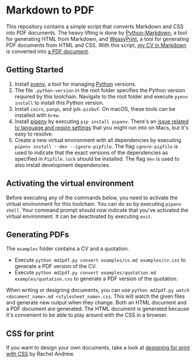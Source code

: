 # Markdown to PDF

This repository contains a simple script that converts Markdown and CSS into PDF documents.
The heavy lifting is done by [Python-Markdown](https://python-markdown.github.io/), a tool for generating HTML from Markdown, and [WeasyPrint](https://weasyprint.org), a tool for generating PDF documents from HTML and CSS.
With this script, [my CV in Markdown](https://github.com/ljpengelen/markdown-to-pdf/blob/master/examples/cv.md) is converted into [a PDF document](https://github.com/ljpengelen/markdown-to-pdf/blob/master/examples/cv.pdf).

## Getting Started

1. Install [pyenv](https://github.com/pyenv/pyenv), a tool for managing [Python](https://www.python.org/) versions.
1. The file `.python-version` in the root folder specifies the Python version required by this toolchain.
  Navigate to the root folder and execute `pyenv install` to install this Python version.
1. Install `cairo`, `pango`, and `gdk-pixbuf`.
  On macOS, these tools can be installed with `brew`.
1. Install [pipenv](https://pypi.python.org/pypi/pipenv) by executing `pip install pipenv`.
  There's an [issue related to language and region settings](https://github.com/kennethreitz/pipenv/issues/538) that you might run into on Macs, but it's easy to resolve.
1. Create a new virtual environment with all dependencies by executing `pipenv install --dev --ignore-pipfile`.
  The flag `ignore-pipfile` is used to indicate that the exact versions of the dependencies as specified in `Pipfile.lock` should be installed.
  The flag `dev` is used to also install development dependencies.

## Activating the virtual environment

Before executing any of the commands below, you need to activate the virtual environment for this toolchain.
You can do so by executing `pipenv shell`.
Your command prompt should now indicate that you've activated the virtual environment.
It can be deactivated by executing `exit`.

## Generating PDFs

The `examples` folder contains a CV and a quotation.

* Execute `python md2pdf.py convert examples/cv.md examples/cv.css` to generate a PDF version of the CV.
* Execute `python md2pdf.py convert examples/quotation.md examples/quotation.css` to generate a PDF version of the quotation.

When writing or designing documents, you can use `python md2pdf.py watch <document_name>.md <stylesheet_name>.css`.
This will watch the given files and generate new output when they change.
Both an HTML document and a PDF document are generated.
The HTML document is generated because it's convenient to be able to play around with the CSS in a browser.

## CSS for print

If you want to design your own documents, take a look at [designing for print with CSS](https://www.smashingmagazine.com/2015/01/designing-for-print-with-css/) by Rachel Andrew.
